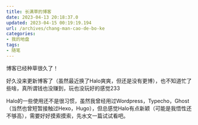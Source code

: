 ```yaml
---
title: 长满草的博客
date: 2023-04-13 20:18:37.0
updated: 2023-04-15 00:19:19.194
url: /archives/chang-man-cao-de-bo-ke
categories: 
- 我的地盘
tags: 
- 随笔
---
```


博客已经种草很久了！

好久没来更新博客了（虽然最近换了Halo爽爽，但还是没有更博），也不知道忙了些啥，真所谓钱也没赚到，玩也没玩好的感觉233

Halo的一些使用还不是很习惯，虽然我曾经用过Wordpress，Typecho，Ghost（当然也曾短暂接触过Hexo，Hugo），但总感觉Halo有点新颖（可能是我悟性还不够高），需要好好摸索摸索，先水文一篇试试看吧。